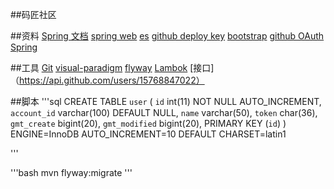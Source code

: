 ##码匠社区

##资料
[Spring 文档](http://spring.io/guides)
[spring web](https://spring.io/guides/gs/serving-web-content/)
[es](https://elasticsearch.cn/explore)
[github deploy key](https://developer.github.con/v3/guides/managing-deploy-keys/#deploy-keys)
[bootstrap](https://v3.bootcss.com/getting-started/)
[github OAuth](https://developer.github.com/apps/building-oauth-apps/creating-an-oauth-app/)
[Spring](https://docs.spring.io/spring-boot/docs/2.0.0RC1/reference/htmlsingle/#boot-features-embedded-database-support)


##工具
[Git](https://git-scm.com/download)
[visual-paradigm](https://www.visual-paradigm.com)
[flyway](https://www.runoob.com/mysql-insert-query.html)
[Lambok](https://projectlombok.org/)
[接口]（https://api.github.com/users/15768847022）


##脚本
'''sql
CREATE TABLE `user` (
  `id` int(11) NOT NULL AUTO_INCREMENT,
  `account_id` varchar(100) DEFAULT NULL,
  `name` varchar(50),
  `token` char(36),
  `gmt_create` bigint(20),
  `gmt_modified` bigint(20),
  PRIMARY KEY (`id`)
) ENGINE=InnoDB AUTO_INCREMENT=10 DEFAULT CHARSET=latin1

'''

'''bash
mvn flyway:migrate
'''